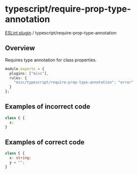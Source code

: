 # typescript/require-prop-type-annotation

[ESLint plugin](https://ilyub.github.io/eslint-plugin-misc/) / typescript/require-prop-type-annotation

## Overview

Requires type annotation for class properties.

```ts
module.exports = {
  plugins: ["misc"],
  rules: {
    "misc/typescript/require-prop-type-annotation": "error"
  }
};
```

## Examples of incorrect code

```ts
class C {
  x;
}
```

## Examples of correct code

```ts
class C {
  x: string;
  y = "";
}
```